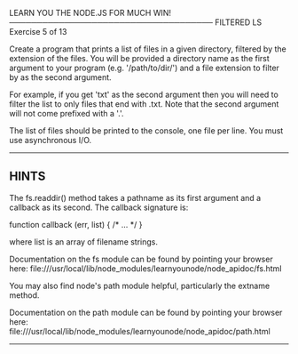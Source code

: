 LEARN YOU THE NODE.JS FOR MUCH WIN!
─────────────────────────────────────
FILTERED LS
Exercise 5 of 13

Create a program that prints a list of files in a given directory, filtered by the extension of the files. You will be provided a directory name as the first argument to your program (e.g. '/path/to/dir/') and a file extension to filter by as the second argument.

For example, if you get 'txt' as the second argument then you will need to filter the list to only files that end with .txt. Note that the second argument will not come prefixed with a '.'.

The list of files should be printed to the console, one file per line. You must use asynchronous I/O.

-------------------------------------------------------------------------------

## HINTS

The fs.readdir() method takes a pathname as its first argument and a callback as its second. The callback signature is:

   function callback (err, list) { /* ... */ }

where list is an array of filename strings.

Documentation on the fs module can be found by pointing your browser here:
 file:///usr/local/lib/node_modules/learnyounode/node_apidoc/fs.html

You may also find node's path module helpful, particularly the extname method.

Documentation on the path module can be found by pointing your browser here:
 file:///usr/local/lib/node_modules/learnyounode/node_apidoc/path.html

-------------------------------------------------------------------------------
